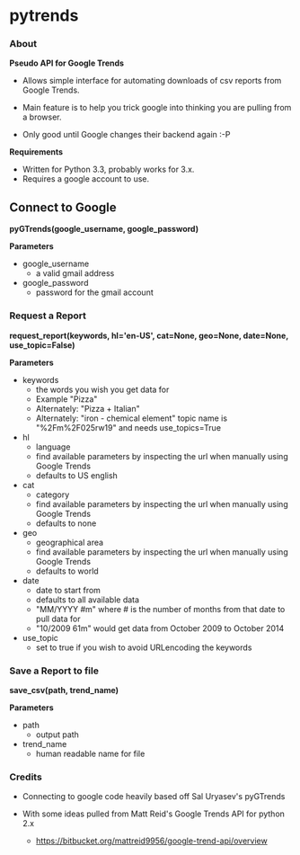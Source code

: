 pytrends
=========

### About

**Pseudo API for Google Trends**

* Allows simple interface for automating downloads of csv reports from Google Trends.
* Main feature is to help you trick google into thinking you are pulling from a browser.


* Only good until Google changes their backend again :-P

**Requirements**
* Written for Python 3.3, probably works for 3.x.
* Requires a google account to use.

## Connect to Google
**pyGTrends(google_username, google_password)**

**Parameters**
* google_username
  - a valid gmail address
* google_password
  - password for the gmail account

### Request a Report
**request_report(keywords, hl='en-US', cat=None, geo=None, date=None, use_topic=False)**

**Parameters**
* keywords
  - the words you wish you get data for
  - Example "Pizza"
  - Alternately: "Pizza + Italian"
  - Alternately: "iron - chemical element" topic name is "%2Fm%2F025rw19" and needs use_topics=True
* hl
  - language
  - find available parameters by inspecting the url when manually using Google Trends
  - defaults to US english
* cat
  - category
  - find available parameters by inspecting the url when manually using Google Trends
  - defaults to none
* geo
  - geographical area
  - find available parameters by inspecting the url when manually using Google Trends
  - defaults to world
* date
  - date to start from
  - defaults to all available data
  - "MM/YYYY #m" where # is the number of months from that date to pull data for
  - "10/2009 61m" would get data from October 2009 to October 2014
* use_topic
  - set to true if you wish to avoid URLencoding the keywords

### Save a Report to file
**save_csv(path, trend_name)**

**Parameters**
* path
  - output path
* trend_name
  - human readable name for file

### Credits

* Connecting to google code heavily based off Sal Uryasev's pyGTrends

* With some ideas pulled from Matt Reid's Google Trends API for python 2.x
  - https://bitbucket.org/mattreid9956/google-trend-api/overview
